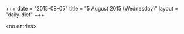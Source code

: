 +++
date = "2015-08-05"
title = "5 August 2015 (Wednesday)"
layout = "daily-diet"
+++

\<no entries\>